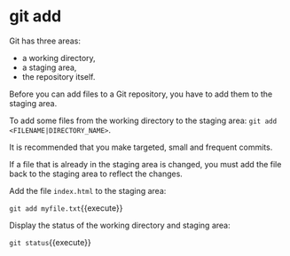 # git add

Git has three areas:
- a working directory,
- a staging area,
- the repository itself.

Before you can add files to a Git repository, you have to add them to the staging area.

To add some files from the working directory to the staging area: `git add <FILENAME|DIRECTORY_NAME>`.

It is recommended that you make targeted, small and frequent commits.

If a file that is already in the staging area is changed, you must add the file back to the staging area to reflect the changes.

Add the file `index.html` to the staging area:

`git add myfile.txt`{{execute}}

Display the status of the working directory and staging area:

`git status`{{execute}}
